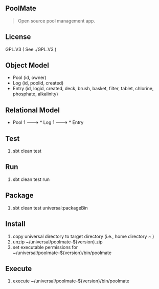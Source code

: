 PoolMate
--------
>Open source pool management app.

License
-------
GPL.V3 ( See ./GPL.V3 )

Object Model
------------
* Pool (id, owner)
* Log (id, poolid, created)
* Entry (id, logid, created, deck, brush, basket, filter, tablet, chlorine, phosphate, alkalinity)

Relational Model
----------------
* Pool 1 ---> * Log 1 ---> * Entry

Test
----
1. sbt clean test

Run
---
1. sbt clean test run

Package
-------
1. sbt clean test universal:packageBin

Install
-------
1. copy universal directory to target directory (i.e., home directory ~ )
2. unzip ~/universal/poolmate-${version}.zip
3. set executable permissions for ~/universal/poolmate-${version}/bin/poolmate

Execute
-------
1. execute ~/universal/poolmate-${version}/bin/poolmate